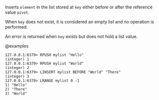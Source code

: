 Inserts `element` in the list stored at `key` either before or after the reference
value `pivot`.

When `key` does not exist, it is considered an empty list and no operation is
performed.

An error is returned when `key` exists but does not hold a list value.

@examples

```valkey-cli
127.0.0.1:6379> RPUSH mylist "Hello"
(integer) 1
127.0.0.1:6379> RPUSH mylist "World"
(integer) 2
127.0.0.1:6379> LINSERT mylist BEFORE "World" "There"
(integer) 3
127.0.0.1:6379> LRANGE mylist 0 -1
1) "Hello"
2) "There"
3) "World"
```
